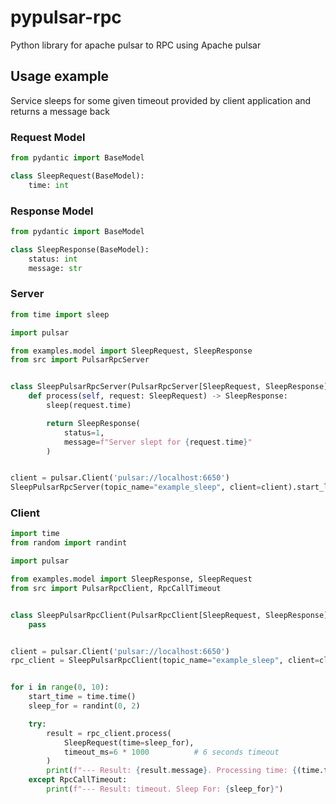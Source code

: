 # pypulsar-rpc
Python library for apache pulsar to RPC using Apache pulsar

## Usage example

Service sleeps for some given timeout provided by client application and returns a message back


### Request Model
```python
from pydantic import BaseModel

class SleepRequest(BaseModel):
    time: int
```

### Response Model
```python
from pydantic import BaseModel

class SleepResponse(BaseModel):
    status: int
    message: str
```

### Server
```python
from time import sleep

import pulsar

from examples.model import SleepRequest, SleepResponse
from src import PulsarRpcServer


class SleepPulsarRpcServer(PulsarRpcServer[SleepRequest, SleepResponse]):
    def process(self, request: SleepRequest) -> SleepResponse:
        sleep(request.time)

        return SleepResponse(
            status=1,
            message=f"Server slept for {request.time}"
        )


client = pulsar.Client('pulsar://localhost:6650')
SleepPulsarRpcServer(topic_name="example_sleep", client=client).start_listen()
```

### Client
```Python
import time
from random import randint

import pulsar

from examples.model import SleepResponse, SleepRequest
from src import PulsarRpcClient, RpcCallTimeout


class SleepPulsarRpcClient(PulsarRpcClient[SleepRequest, SleepResponse]):
    pass


client = pulsar.Client('pulsar://localhost:6650')
rpc_client = SleepPulsarRpcClient(topic_name="example_sleep", client=client)


for i in range(0, 10):
    start_time = time.time()
    sleep_for = randint(0, 2)

    try:
        result = rpc_client.process(
            SleepRequest(time=sleep_for),
            timeout_ms=6 * 1000          # 6 seconds timeout
        )
        print(f"--- Result: {result.message}. Processing time: {(time.time() - start_time)} ---")
    except RpcCallTimeout:
        print(f"--- Result: timeout. Sleep For: {sleep_for}")

```
